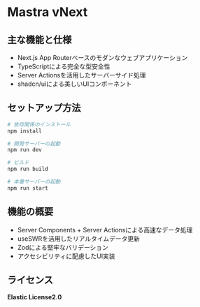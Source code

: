 # Mastra vNext

## 主な機能と仕様
- Next.js App Routerベースのモダンなウェブアプリケーション
- TypeScriptによる完全な型安全性
- Server Actionsを活用したサーバーサイド処理
- shadcn/uiによる美しいUIコンポーネント

## セットアップ方法

```bash
# 依存関係のインストール
npm install

# 開発サーバーの起動
npm run dev

# ビルド
npm run build

# 本番サーバーの起動
npm run start
```

## 機能の概要
- Server Components + Server Actionsによる高速なデータ処理
- useSWRを活用したリアルタイムデータ更新
- Zodによる堅牢なバリデーション
- アクセシビリティに配慮したUI実装

## ライセンス
**Elastic License2.0**